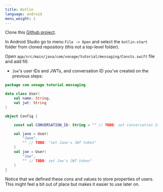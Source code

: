 ```yaml
---
title: Kotlin
language: android
menu_weight: 1
---
```



Clone this [Github project](https://github.com/nexmo-community/client-sdk-android-tutorial-messaging).

In Android Studio go to menu `File -> Open` and select the `kotlin-start` folder from cloned repository (this not a top-level folder).

Open `app/src/main/java/com/vonage/tutorial/messaging/Consts.swift` file and add fill:
 -  `Joe`'s user IDs and JWTs, and conversation ID you've created on the previous steps:

```kotlin
package com.vonage.tutorial.messaging

data class User(
    val name: String,
    val jwt: String
)

object Config {

    const val CONVERSATION_ID: String = "" // TODO: set conversation Id

    val jane = User(
        "Jane",
        "" // TODO: "set Jane's JWT token"
    )
    val joe = User(
        "Joe",
        "" // TODO: set Joe's JWT token"
    )
}

```

Notice that we defined these cons and values to store properties of users. This might feel a bit out of place but makes it easier to use later on.